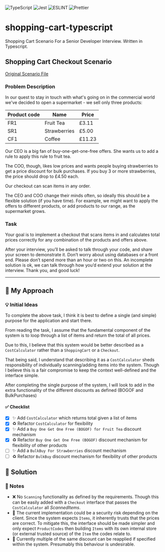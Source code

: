![TypeScript](https://img.shields.io/badge/TypeScript-007ACC?style=for-the-badge&logo=typescript&logoColor=white)
![Jest](https://img.shields.io/badge/Jest-323330?style=for-the-badge&logo=Jest&logoColor=white)
![ESLINT](https://img.shields.io/badge/eslint-3A33D1?style=for-the-badge&logo=eslint&logoColor=white)
![Prettier](https://img.shields.io/badge/prettier-1A2C34?style=for-the-badge&logo=prettier&logoColor=F7BA3E)

# shopping-cart-typescript

Shopping Cart Scenario For a Senior Developer Interview. Written in Typescript.

## Shopping Cart Checkout Scenario

[Original Scenario File](assets/Supermarket.pdf)

### Problem Description

In our quest to stay in touch with what's going on in the commercial world we've
decided to open a supermarket - we sell only three products:

| Product code | Name         | Price  |
|--------------|--------------|--------|
| FR1          | Fruit Tea    | £3.11  |
| SR1          | Strawberries | £5.00  |
| CF1          | Coffee       | £11.23 |

Our CEO is a big fan of buy-one-get-one-free offers. She wants us to add a rule to
apply this rule to fruit tea.

The COO, though, likes low prices and wants people buying strawberries to get a
price discount for bulk purchases. If you buy 3 or more strawberries, the price should
drop to £4.50 each.

Our checkout can scan items in any order.

The CEO and COO change their minds often, so ideally this should be a flexible
solution (if you have time). For example, we might want to apply the offers to
different products, or add products to our range, as the supermarket grows.

### Task

Your goal is to implement a checkout that scans items in and calculates total prices
correctly for any combination of the products and offers above.

After your interview, you’ll be asked to talk through your code, and share your screen
to demonstrate it. Don’t worry about using databases or a front end.
Please don’t spend more than an hour or two on this. An incomplete solution is ok,
we can talk through how you’d extend your solution at the interview. Thank you, and
good luck!

---

## 🙋 My Approach

### 💡 Initial Ideas

To complete the above task, I think it is best to define a single (and simple) purpose for the application and start
there.

From reading the task, I assume that the fundamental component of the system is to loop through a list of items and
return the total of all prices.

Due to this, I believe that this system would be better described as a `CostCalculator` rather than a `ShoppingCart` or
a `Checkout`.

That being said, I understand that describing it as a `CostCalculator` sheds responsibility of individually
scanning/adding items into the system. Though I believe this is a fair compromise to keep the context well-defined and
the interface simple.

After completing the single purpose of the system, I will look to add in the extra functionality of the different
discounts as defined (BOGOF and BulkPurchases)

#### ✅ Checklist

- [x] ✨ Add `CostCalculator` which returns total given a list of items
- [x] ♻️ Refactor `CostCalculator` for flexibility
- [x] ✨ Add a `Buy One Get One Free (BOGOF) for Fruit Tea` discount mechanism
- [x] ♻️ Refactor `Buy One Get One Free (BOGOF)` discount mechanism for flexibility of other products
- [ ] ✨ Add a `BulkBuy For Strawberries` discount mechanism
- [ ] ♻️ Refactor `BulkBuy` discount mechanism for flexibility of other products

## 🤖 Solution

### 📝 Notes

- ❌ No `Scanning` functionality as defined by the requirements. Though this can be easily added with a `Checkout`
  interface that passes the `CostCalculator` all _ScannedItems_.
- 🔐 The current implementation could be a security risk depending on the client. Since the system expects `Items`, it
  inherently trusts that the prices are correct. To mitigate this, the interface should be made simpler and only
  expect `ProductCodes` then building `Items` with its own internal store (or external trusted source) of the `Item` the
  codes relate to.
- 🐛 Currently multiple of the same discount can be reapplied if specified within the system. Presumably this behaviour
  is undesirable.
